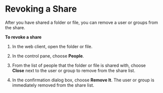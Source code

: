 # Revoking a Share<a name="revoke_share"></a>

After you have shared a folder or file, you can remove a user or groups from the share\.

**To revoke a share**

1. In the web client, open the folder or file\.

1. In the control pane, choose **People**\.

1. From the list of people that the folder or file is shared with, choose **Close** next to the user or group to remove from the share list\.

1. In the confirmation dialog box, choose **Remove It**\. The user or group is immediately removed from the share list\.
